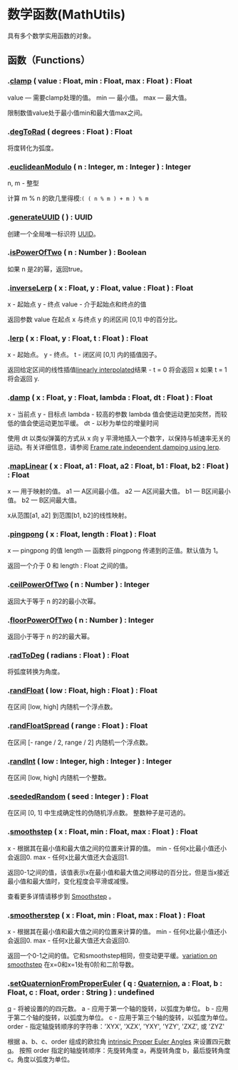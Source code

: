 # 数学函数(MathUtils)

具有多个数学实用函数的对象。

## 函数（Functions）

### .[clamp](https://threejs.org/docs/index.html#api/zh/math/MathUtils.clamp) ( value : Float, min : Float, max : Float ) : Float

value — 需要clamp处理的值。
min — 最小值。
max — 最大值。

限制数值value处于最小值min和最大值max之间。

### .[degToRad](https://threejs.org/docs/index.html#api/zh/math/MathUtils.degToRad) ( degrees : Float ) : Float

将度转化为弧度。

### .[euclideanModulo](https://threejs.org/docs/index.html#api/zh/math/MathUtils.euclideanModulo) ( n : Integer, m : Integer ) : Integer

n, m - 整型

计算 m % n 的欧几里得模:`( ( n % m ) + m ) % m`

### .[generateUUID](https://threejs.org/docs/index.html#api/zh/math/MathUtils.generateUUID) ( ) : UUID

创建一个全局唯一标识符 [UUID](https://en.wikipedia.org/wiki/Universally_unique_identifier)。

### .[isPowerOfTwo](https://threejs.org/docs/index.html#api/zh/math/MathUtils.isPowerOfTwo) ( n : Number ) : Boolean

如果 n 是2的幂，返回true。

### .[inverseLerp](https://threejs.org/docs/index.html#api/zh/math/MathUtils.inverseLerp) ( x : Float, y : Float, value : Float ) : Float

x - 起始点
y - 终点
value - 介于起始点和终点的值

返回参数 value 在起点 x 与终点 y 的闭区间 [0,1] 中的百分比。

### .[lerp](https://threejs.org/docs/index.html#api/zh/math/MathUtils.lerp) ( x : Float, y : Float, t : Float ) : Float

x - 起始点。
y - 终点。
t - 闭区间 [0,1] 内的插值因子。

返回给定区间的线性插值[linearly interpolated](https://en.wikipedia.org/wiki/Linear_interpolation)结果 - t = 0 将会返回 x 如果 t = 1 将会返回 y.

### .[damp](https://threejs.org/docs/index.html#api/zh/math/MathUtils.damp) ( x : Float, y : Float, lambda : Float, dt : Float ) : Float

x - 当前点
y - 目标点
lambda - 较高的参数 lambda 值会使运动更加突然，而较低的值会使运动更加平缓。
dt - 以秒为单位的增量时间

使用 dt 以类似弹簧的方式从 x 向 y 平滑地插入一个数字，以保持与帧速率无关的运动。有关详细信息，请参阅 [Frame rate independent damping using lerp](http://www.rorydriscoll.com/2016/03/07/frame-rate-independent-damping-using-lerp/).

### .[mapLinear](https://threejs.org/docs/index.html#api/zh/math/MathUtils.mapLinear) ( x : Float, a1 : Float, a2 : Float, b1 : Float, b2 : Float ) : Float

x — 用于映射的值。
a1 — A区间最小值。
a2 — A区间最大值。
b1 — B区间最小值。
b2 — B区间最大值。

x从范围[a1, a2] 到范围[b1, b2]的线性映射。

### .[pingpong](https://threejs.org/docs/index.html#api/zh/math/MathUtils.pingpong) ( x : Float, length : Float ) : Float

x — pingpong 的值
length — 函数将 pingpong 传递到的正值。默认值为 1。

返回一个介于 0 和 length : Float 之间的值。

### .[ceilPowerOfTwo](https://threejs.org/docs/index.html#api/zh/math/MathUtils.ceilPowerOfTwo) ( n : Number ) : Integer

返回大于等于 n 的2的最小次幂。

### .[floorPowerOfTwo](https://threejs.org/docs/index.html#api/zh/math/MathUtils.floorPowerOfTwo) ( n : Number ) : Integer

返回小于等于 n 的2的最大幂。

### .[radToDeg](https://threejs.org/docs/index.html#api/zh/math/MathUtils.radToDeg) ( radians : Float ) : Float

将弧度转换为角度。

### .[randFloat](https://threejs.org/docs/index.html#api/zh/math/MathUtils.randFloat) ( low : Float, high : Float ) : Float

在区间 [low, high] 内随机一个浮点数。

### .[randFloatSpread](https://threejs.org/docs/index.html#api/zh/math/MathUtils.randFloatSpread) ( range : Float ) : Float

在区间 [- range / 2, range / 2] 内随机一个浮点数。

### .[randInt](https://threejs.org/docs/index.html#api/zh/math/MathUtils.randInt) ( low : Integer, high : Integer ) : Integer

在区间 [low, high] 内随机一个整数。

### .[seededRandom](https://threejs.org/docs/index.html#api/zh/math/MathUtils.seededRandom) ( seed : Integer ) : Float

在区间 [0, 1] 中生成确定性的伪随机浮点数。 整数种子是可选的。

### .[smoothstep](https://threejs.org/docs/index.html#api/zh/math/MathUtils.smoothstep) ( x : Float, min : Float, max : Float ) : Float

x - 根据其在最小值和最大值之间的位置来计算的值。
min - 任何x比最小值还小会返回0.
max - 任何x比最大值还大会返回1.

返回0-1之间的值，该值表示x在最小值和最大值之间移动的百分比，但是当x接近最小值和最大值时，变化程度会平滑或减慢。

查看更多详情请移步到 [Smoothstep](http://en.wikipedia.org/wiki/Smoothstep) 。

### .[smootherstep](https://threejs.org/docs/index.html#api/zh/math/MathUtils.smootherstep) ( x : Float, min : Float, max : Float ) : Float

x - 根据其在最小值和最大值之间的位置来计算的值。
min - 任何x比最小值还小会返回0.
max - 任何x比最大值还大会返回0.

返回一个0-1之间的值。它和smoothstep相同，但变动更平缓。[variation on smoothstep](https://en.wikipedia.org/wiki/Smoothstep#Variations) 在x=0和x=1处有0阶和二阶导数。

### .[setQuaternionFromProperEuler](https://threejs.org/docs/index.html#api/zh/math/MathUtils.setQuaternionFromProperEuler) ( q : [Quaternion](https://threejs.org/docs/index.html#api/zh/math/Quaternion), a : Float, b : Float, c : Float, order : String ) : undefined

[q](https://threejs.org/docs/index.html#api/zh/math/Quaternion) - 将被设置的的四元数。
a - 应用于第一个轴的旋转，以弧度为单位。
b - 应用于第二个轴的旋转，以弧度为单位。
c - 应用于第三个轴的旋转，以弧度为单位。
order - 指定轴旋转顺序的字符串：'XYX', 'XZX', 'YXY', 'YZY', 'ZXZ', 或 'ZYZ'

根据 a、b、c、order 组成的欧拉角 [intrinsic Proper Euler Angles](http://en.wikipedia.org/wiki/Euler_angles) 来设置四元数 [q](https://threejs.org/docs/index.html#api/zh/math/Quaternion)。
按照 order 指定的轴旋转顺序：先旋转角度 a，再旋转角度 b，最后旋转角度 c。角度以弧度为单位。